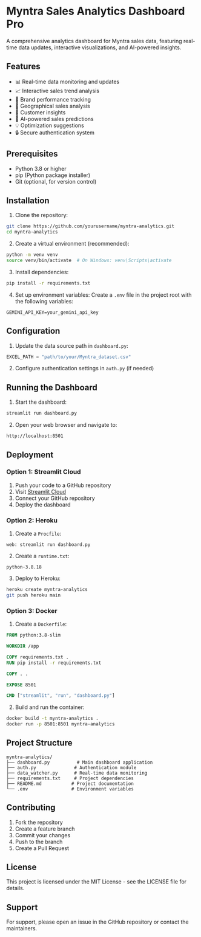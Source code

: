 # Myntra Sales Analytics Dashboard Pro

A comprehensive analytics dashboard for Myntra sales data, featuring real-time data updates, interactive visualizations, and AI-powered insights.

## Features

- 📊 Real-time data monitoring and updates
- 📈 Interactive sales trend analysis
- 🏢 Brand performance tracking
- 📍 Geographical sales analysis
- 👥 Customer insights
- 🤖 AI-powered sales predictions
- 💡 Optimization suggestions
- 🔒 Secure authentication system

## Prerequisites

- Python 3.8 or higher
- pip (Python package installer)
- Git (optional, for version control)

## Installation

1. Clone the repository:
```bash
git clone https://github.com/yourusername/myntra-analytics.git
cd myntra-analytics
```

2. Create a virtual environment (recommended):
```bash
python -m venv venv
source venv/bin/activate  # On Windows: venv\Scripts\activate
```

3. Install dependencies:
```bash
pip install -r requirements.txt
```

4. Set up environment variables:
Create a `.env` file in the project root with the following variables:
```
GEMINI_API_KEY=your_gemini_api_key
```

## Configuration

1. Update the data source path in `dashboard.py`:
```python
EXCEL_PATH = "path/to/your/Myntra_dataset.csv"
```

2. Configure authentication settings in `auth.py` (if needed)

## Running the Dashboard

1. Start the dashboard:
```bash
streamlit run dashboard.py
```

2. Open your web browser and navigate to:
```
http://localhost:8501
```

## Deployment

### Option 1: Streamlit Cloud

1. Push your code to a GitHub repository
2. Visit [Streamlit Cloud](https://streamlit.io/cloud)
3. Connect your GitHub repository
4. Deploy the dashboard

### Option 2: Heroku

1. Create a `Procfile`:
```
web: streamlit run dashboard.py
```

2. Create a `runtime.txt`:
```
python-3.8.18
```

3. Deploy to Heroku:
```bash
heroku create myntra-analytics
git push heroku main
```

### Option 3: Docker

1. Create a `Dockerfile`:
```dockerfile
FROM python:3.8-slim

WORKDIR /app

COPY requirements.txt .
RUN pip install -r requirements.txt

COPY . .

EXPOSE 8501

CMD ["streamlit", "run", "dashboard.py"]
```

2. Build and run the container:
```bash
docker build -t myntra-analytics .
docker run -p 8501:8501 myntra-analytics
```

## Project Structure

```
myntra-analytics/
├── dashboard.py          # Main dashboard application
├── auth.py              # Authentication module
├── data_watcher.py      # Real-time data monitoring
├── requirements.txt     # Project dependencies
├── README.md           # Project documentation
└── .env                # Environment variables
```

## Contributing

1. Fork the repository
2. Create a feature branch
3. Commit your changes
4. Push to the branch
5. Create a Pull Request

## License

This project is licensed under the MIT License - see the LICENSE file for details.

## Support

For support, please open an issue in the GitHub repository or contact the maintainers. 
